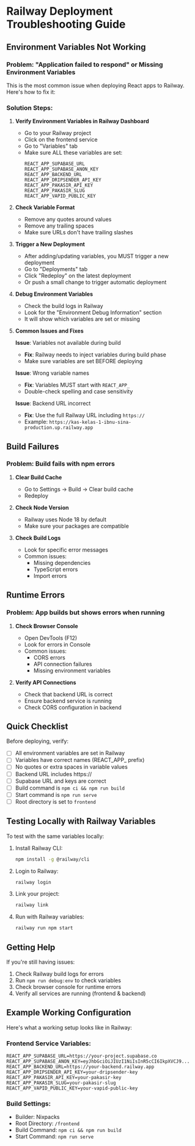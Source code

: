 # Railway Deployment Troubleshooting Guide

## Environment Variables Not Working

### Problem: "Application failed to respond" or Missing Environment Variables

This is the most common issue when deploying React apps to Railway. Here's how to fix it:

### Solution Steps:

1. **Verify Environment Variables in Railway Dashboard**
   - Go to your Railway project
   - Click on the frontend service
   - Go to "Variables" tab
   - Make sure ALL these variables are set:
     ```
     REACT_APP_SUPABASE_URL
     REACT_APP_SUPABASE_ANON_KEY
     REACT_APP_BACKEND_URL
     REACT_APP_DRIPSENDER_API_KEY
     REACT_APP_PAKASIR_API_KEY
     REACT_APP_PAKASIR_SLUG
     REACT_APP_VAPID_PUBLIC_KEY
     ```

2. **Check Variable Format**
   - Remove any quotes around values
   - Remove any trailing spaces
   - Make sure URLs don't have trailing slashes

3. **Trigger a New Deployment**
   - After adding/updating variables, you MUST trigger a new deployment
   - Go to "Deployments" tab
   - Click "Redeploy" on the latest deployment
   - Or push a small change to trigger automatic deployment

4. **Debug Environment Variables**
   - Check the build logs in Railway
   - Look for the "Environment Debug Information" section
   - It will show which variables are set or missing

5. **Common Issues and Fixes**

   **Issue**: Variables not available during build
   - **Fix**: Railway needs to inject variables during build phase
   - Make sure variables are set BEFORE deploying

   **Issue**: Wrong variable names
   - **Fix**: Variables MUST start with `REACT_APP_`
   - Double-check spelling and case sensitivity

   **Issue**: Backend URL incorrect
   - **Fix**: Use the full Railway URL including `https://`
   - Example: `https://kas-kelas-1-ibnu-sina-production.up.railway.app`

## Build Failures

### Problem: Build fails with npm errors

1. **Clear Build Cache**
   - Go to Settings → Build → Clear build cache
   - Redeploy

2. **Check Node Version**
   - Railway uses Node 18 by default
   - Make sure your packages are compatible

3. **Check Build Logs**
   - Look for specific error messages
   - Common issues:
     - Missing dependencies
     - TypeScript errors
     - Import errors

## Runtime Errors

### Problem: App builds but shows errors when running

1. **Check Browser Console**
   - Open DevTools (F12)
   - Look for errors in Console
   - Common issues:
     - CORS errors
     - API connection failures
     - Missing environment variables

2. **Verify API Connections**
   - Check that backend URL is correct
   - Ensure backend service is running
   - Check CORS configuration in backend

## Quick Checklist

Before deploying, verify:

- [ ] All environment variables are set in Railway
- [ ] Variables have correct names (REACT_APP_ prefix)
- [ ] No quotes or extra spaces in variable values
- [ ] Backend URL includes https://
- [ ] Supabase URL and keys are correct
- [ ] Build command is `npm ci && npm run build`
- [ ] Start command is `npm run serve`
- [ ] Root directory is set to `frontend`

## Testing Locally with Railway Variables

To test with the same variables locally:

1. Install Railway CLI:
   ```bash
   npm install -g @railway/cli
   ```

2. Login to Railway:
   ```bash
   railway login
   ```

3. Link your project:
   ```bash
   railway link
   ```

4. Run with Railway variables:
   ```bash
   railway run npm start
   ```

## Getting Help

If you're still having issues:

1. Check Railway build logs for errors
2. Run `npm run debug:env` to check variables
3. Check browser console for runtime errors
4. Verify all services are running (frontend & backend)

## Example Working Configuration

Here's what a working setup looks like in Railway:

### Frontend Service Variables:
```
REACT_APP_SUPABASE_URL=https://your-project.supabase.co
REACT_APP_SUPABASE_ANON_KEY=eyJhbGciOiJIUzI1NiIsInR5cCI6IkpXVCJ9...
REACT_APP_BACKEND_URL=https://your-backend.railway.app
REACT_APP_DRIPSENDER_API_KEY=your-dripsender-key
REACT_APP_PAKASIR_API_KEY=your-pakasir-key
REACT_APP_PAKASIR_SLUG=your-pakasir-slug
REACT_APP_VAPID_PUBLIC_KEY=your-vapid-public-key
```

### Build Settings:
- Builder: Nixpacks
- Root Directory: `/frontend`
- Build Command: `npm ci && npm run build`
- Start Command: `npm run serve`